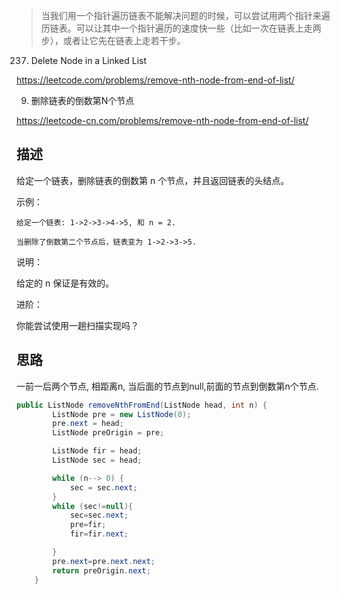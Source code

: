 > 当我们用一个指针遍历链表不能解决问题的时候，可以尝试用两个指针来遍历链表。可以让其中一个指针遍历的速度快一些（比如一次在链表上走两步），或者让它先在链表上走若干步。

237. Delete Node in a Linked List

<https://leetcode.com/problems/remove-nth-node-from-end-of-list/>

9. 删除链表的倒数第N个节点

<https://leetcode-cn.com/problems/remove-nth-node-from-end-of-list/>
## 描述

给定一个链表，删除链表的倒数第 n 个节点，并且返回链表的头结点。

示例：
```
给定一个链表: 1->2->3->4->5, 和 n = 2.

当删除了倒数第二个节点后，链表变为 1->2->3->5.
```
说明：

给定的 n 保证是有效的。

进阶：

你能尝试使用一趟扫描实现吗？


## 思路

一前一后两个节点, 相距离n, 当后面的节点到null,前面的节点到倒数第n个节点.

```java
public ListNode removeNthFromEnd(ListNode head, int n) {
        ListNode pre = new ListNode(0);
        pre.next = head;
        ListNode preOrigin = pre;

        ListNode fir = head;
        ListNode sec = head;

        while (n--> 0) {
            sec = sec.next;
        }
        while (sec!=null){
            sec=sec.next;
            pre=fir;
            fir=fir.next;

        }
        pre.next=pre.next.next;
        return preOrigin.next;
    }
```